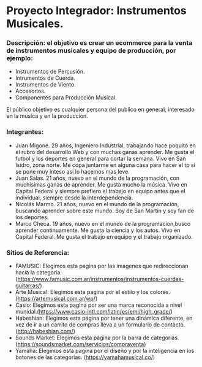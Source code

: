 # Proyecto Integrador: Instrumentos Musicales.

### Descripción: el objetivo es crear un ecommerce para la venta de instrumentos musicales y equipo de producción, por ejemplo:

- Instrumentos de Percusión.
- Intrumentos de Cuerda.
- Instrumentos de Viento.
- Accesorios.
- Componentes para Producción Musical.

El público objetivo es cualquier persona del publico en general, interesado en la musica y en la produccion.

### Integrantes:

- Juan Migone. 29 años, Ingeniero Industrial, trabajando hace poquito en el rubro del desarrollo Web y con muchas ganas aprender. Me gusta el futbol y los deportes en general para cortar la semana. Vivo en San Isidro, zona norte. Me copa juntarme en alguna casa para hacer el tp si se pone muy inteso asi lo hacemos mas leve.
- Juan Salas. 21 años, nuevo en el mundo de la programación, con muchisimas ganas de aprender. Me gusta mucho la música. Vivo en Capital Federal y siempre prefiero el trabajo en equipo antes que el individual, siempre desde la interdependencia.
- Nicolás Marmo. 21 años, nuevo en el mundo de la programación, buscando aprender sobre este mundo. Soy de San Martín y soy fan de los deportes. 
- Marco Checa. 19 años, nuevo en el mundo de la programacíon,busco aprender continuamente. Me gusta la ciencia y los autos. Vivo en Capital Federal. Me gusta el trabajo en equipo y el trabajo organizado. 

### Sitios de Referencia:

- FAMUSIC: Elegimos esta pagina por las imagenes que redireccionan hacia la categoria. (https://www.famusic.com.ar/instrumentos/instrumentos-cuerdas-guitarras/)
- Arte Musical: Elegimos esta pagina por el estilo y los colores. (https://artemusical.com.ar/wp/)
- Casio: Elegimos esta pagina por ser una marca reconocida a nivel munidal.(https://www.casio-intl.com/latin/es/emi/high_grade/)
- Habeshian: Elegimos esta página por tener una dinámica diferente, en vez de ir a un carrito de compras lleva a un formulario de contacto. (http://habeshian.com/)
- Sounds Market: Elegimos esta página por la barra de categorias. (https://soundsmarket.com/servicios/compraventa)
- Yamaha: Elegimos esta pagina por el diseño y por la inteligencia en los botones de las categorias. (https://yamahamusical.co/)
